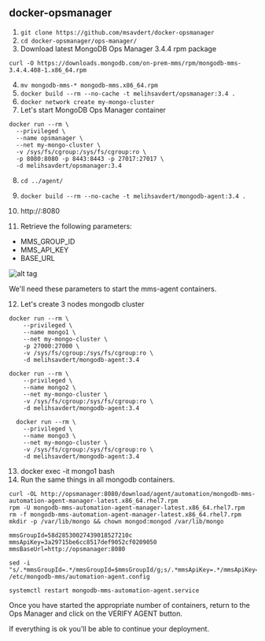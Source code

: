 ## docker-opsmanager

1. ```git clone https://github.com/msavdert/docker-opsmanager```
2. ```cd docker-opsmanager/ops-manager/```
3. Download latest MongoDB Ops Manager 3.4.4 rpm package 

```curl -O https://downloads.mongodb.com/on-prem-mms/rpm/mongodb-mms-3.4.4.408-1.x86_64.rpm```

4. ```mv mongodb-mms-* mongodb-mms.x86_64.rpm```
5. ```docker build --rm --no-cache -t melihsavdert/opsmanager:3.4 .```
6. ```docker network create my-mongo-cluster```
7. Let's start MongoDB Ops Manager container
```
docker run --rm \
  --privileged \
  --name opsmanager \
  --net my-mongo-cluster \
  -v /sys/fs/cgroup:/sys/fs/cgroup:ro \
  -p 8080:8080 -p 8443:8443 -p 27017:27017 \
  -d melihsavdert/opsmanager:3.4
```
8. ```cd ../agent/```
9. ```docker build --rm --no-cache -t melihsavdert/mongodb-agent:3.4 .```
10. http://<ip-address>:8080

11. Retrieve the following parameters:

- MMS_GROUP_ID
- MMS_API_KEY
- BASE_URL

![alt tag](https://cloud.githubusercontent.com/assets/5485061/6651746/4be248a8-ca53-11e4-8637-b0391302ac6c.png)

We'll need these parameters to start the mms-agent containers.

12. Let's create 3 nodes mongodb cluster
```
docker run --rm \
	--privileged \
	--name mongo1 \
	--net my-mongo-cluster \
	-p 27000:27000 \
	-v /sys/fs/cgroup:/sys/fs/cgroup:ro \
	-d melihsavdert/mongodb-agent:3.4
```
```
docker run --rm \
	--privileged \
	--name mongo2 \
	--net my-mongo-cluster \
	-v /sys/fs/cgroup:/sys/fs/cgroup:ro \
	-d melihsavdert/mongodb-agent:3.4
```
```
  docker run --rm \
	--privileged \
	--name mongo3 \
	--net my-mongo-cluster \
	-v /sys/fs/cgroup:/sys/fs/cgroup:ro \
	-d melihsavdert/mongodb-agent:3.4
```
13. docker exec -it mongo1 bash
14. Run the same things in all mongodb containers.
```
curl -OL http://opsmanager:8080/download/agent/automation/mongodb-mms-automation-agent-manager-latest.x86_64.rhel7.rpm
rpm -U mongodb-mms-automation-agent-manager-latest.x86_64.rhel7.rpm
rm -f mongodb-mms-automation-agent-manager-latest.x86_64.rhel7.rpm
mkdir -p /var/lib/mongo && chown mongod:mongod /var/lib/mongo

mmsGroupId=58d28530027439018527210c
mmsApiKey=3a29715be6cc8517def9052cf0209050
mmsBaseUrl=http://opsmanager:8080

sed -i "s/.*mmsGroupId=.*/mmsGroupId=$mmsGroupId/g;s/.*mmsApiKey=.*/mmsApiKey=$mmsApiKey/g;s#.*mmsBaseUrl=.*#mmsBaseUrl=$mmsBaseUrl#g"  /etc/mongodb-mms/automation-agent.config

systemctl restart mongodb-mms-automation-agent.service
```
Once you have started the appropriate number of containers, return to the Ops Manager and click on the VERIFY AGENT button.

If everything is ok you'll be able to continue your deployment.
